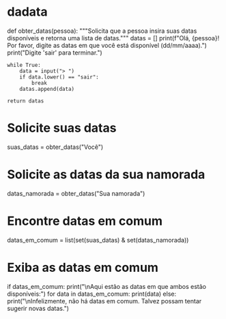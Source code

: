 # dadata

def obter_datas(pessoa):
    """Solicita que a pessoa insira suas datas disponíveis e retorna uma lista de datas."""
    datas = []
    print(f"Olá, {pessoa}! Por favor, digite as datas em que você está disponível (dd/mm/aaaa).")
    print("Digite 'sair' para terminar.")
    
    while True:
        data = input("> ")
        if data.lower() == "sair":
            break
        datas.append(data)
    
    return datas

# Solicite suas datas
suas_datas = obter_datas("Você")

# Solicite as datas da sua namorada
datas_namorada = obter_datas("Sua namorada")

# Encontre datas em comum
datas_em_comum = list(set(suas_datas) & set(datas_namorada))

# Exiba as datas em comum
if datas_em_comum:
    print("\nAqui estão as datas em que ambos estão disponíveis:")
    for data in datas_em_comum:
        print(data)
else:
    print("\nInfelizmente, não há datas em comum. Talvez possam tentar sugerir novas datas.")


